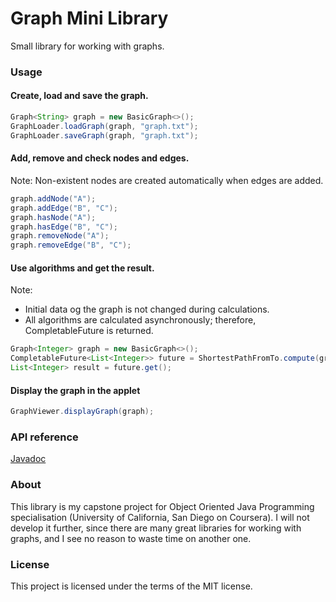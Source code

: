 # Graph Mini Library
Small library for working with graphs.

### Usage
#### Create, load and save the graph.
```java
Graph<String> graph = new BasicGraph<>();
GraphLoader.loadGraph(graph, "graph.txt");
GraphLoader.saveGraph(graph, "graph.txt");
```

#### Add, remove and check nodes and edges.
Note: Non-existent nodes are created automatically when edges are added.
```java
graph.addNode("A");
graph.addEdge("B", "C");
graph.hasNode("A");
graph.hasEdge("B", "C");
graph.removeNode("A");
graph.removeEdge("B", "C");
```
#### Use algorithms and get the result.
Note: 
- Initial data og the graph is not changed during calculations.
- All algorithms are calculated asynchronously; therefore, CompletableFuture is returned.
```java
Graph<Integer> graph = new BasicGraph<>();
CompletableFuture<List<Integer>> future = ShortestPathFromTo.compute(graph, 1, 7);
List<Integer> result = future.get();
```

#### Display the graph in the applet
```java
GraphViewer.displayGraph(graph);
```

### API reference
[Javadoc](https://anarsultanov.github.io/GraphMiniLibrary/)

### About
This library is my capstone project for Object Oriented Java Programming specialisation (University of California, San Diego on Coursera). 
I will not develop it further, since there are many great libraries for working with graphs, and I see no reason to waste time on another one.

### License
This project is licensed under the terms of the MIT license.
